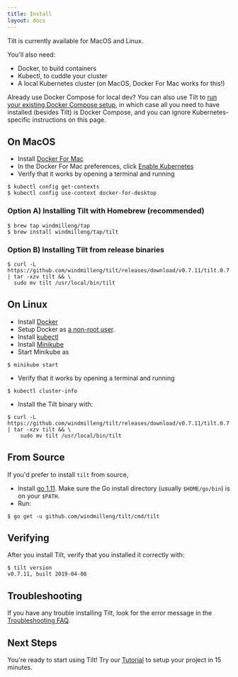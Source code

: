 ```yaml
---
title: Install
layout: docs
---
```


Tilt is currently available for MacOS and Linux.

You'll also need:

- Docker, to build containers
- Kubectl, to cuddle your cluster
- A local Kubernetes cluster (on MacOS, Docker For Mac works for this!)


Already use Docker Compose for local dev? You can also use Tilt to [run your existing Docker Compose setup](docker_compose.html), in which case all you need to have installed (besides Tilt) is Docker Compose, and you can ignore Kubernetes-specific instructions on this page.

On MacOS
--------

- Install [Docker For Mac](https://docs.docker.com/docker-for-mac/install/)
- In the Docker For Mac preferences, click [Enable Kubernetes](https://docs.docker.com/docker-for-mac/#kubernetes)
- Verify that it works by opening a terminal and running

```
$ kubectl config get-contexts
$ kubectl config use-context docker-for-desktop
```

### Option A) Installing Tilt with Homebrew (recommended)

```
$ brew tap windmilleng/tap
$ brew install windmilleng/tap/tilt
```

### Option B) Installing Tilt from release binaries

```
$ curl -L https://github.com/windmilleng/tilt/releases/download/v0.7.11/tilt.0.7.11.mac.x86_64.tar.gz | tar -xzv tilt && \
  sudo mv tilt /usr/local/bin/tilt
```

On Linux
--------

- Install [Docker](https://docs.docker.com/install/)
- Setup Docker as [a non-root user](https://docs.docker.com/install/linux/linux-postinstall/).
- Install [kubectl](https://kubernetes.io/docs/tasks/tools/install-kubectl/)
- Install [Minikube](https://github.com/kubernetes/minikube#installation)
- Start Minikube as

```
$ minikube start
```

- Verify that it works by opening a terminal and running

```
$ kubectl cluster-info
```

- Install the Tilt binary with:

```
$ curl -L https://github.com/windmilleng/tilt/releases/download/v0.7.11/tilt.0.7.11.linux.x86_64.tar.gz | tar -xzv tilt && \
    sudo mv tilt /usr/local/bin/tilt
```

From Source
-----------

If you'd prefer to install `tilt` from source,

- Install [go 1.11](https://golang.org/dl/). Make sure the Go install directory
(usually `$HOME/go/bin`) is on your `$PATH`.
- Run:

```
$ go get -u github.com/windmilleng/tilt/cmd/tilt
```

Verifying
---------

After you install Tilt, verify that you installed it correctly with:

```
$ tilt version
v0.7.11, built 2019-04-08
```

Troubleshooting
---------------

If you have any trouble installing Tilt, look for the error message in the
[Troubleshooting FAQ](faq.html#Troubleshooting).


Next Steps
----------

You're ready to start using Tilt! Try our [Tutorial](tutorial.html) to setup your project in 15 minutes.
